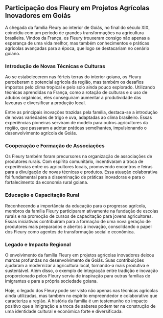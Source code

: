 ## Participação dos Fleury em Projetos Agrícolas Inovadores em Goiás

A chegada da família Fleury ao interior de Goiás, no final do século XIX, coincidiu com um período de grandes transformações na agricultura brasileira. Vindos da França, os Fleury trouxeram consigo não apenas a esperança de uma vida melhor, mas também conhecimentos e práticas agrícolas avançadas para a época, que logo se destacariam no cenário goiano.

### Introdução de Novas Técnicas e Culturas

Ao se estabelecerem nas férteis terras do interior goiano, os Fleury perceberam o potencial agrícola da região, mas também os desafios impostos pelo clima tropical e pelo solo ainda pouco explorado. Utilizando técnicas aprendidas na França, como a rotação de culturas e o uso de adubos orgânicos, eles conseguiram aumentar a produtividade das lavouras e diversificar a produção local.

Entre as principais inovações trazidas pela família, destaca-se a introdução de novas variedades de trigo e uva, adaptadas ao clima brasileiro. Essas experiências pioneiras serviram de modelo para outros agricultores da região, que passaram a adotar práticas semelhantes, impulsionando o desenvolvimento agrícola de Goiás.

### Cooperação e Formação de Associações

Os Fleury também foram precursores na organização de associações de produtores rurais. Com espírito comunitário, incentivaram a troca de experiências entre os agricultores locais, promovendo encontros e feiras para a divulgação de novas técnicas e produtos. Essa atuação colaborativa foi fundamental para a disseminação de práticas inovadoras e para o fortalecimento da economia rural goiana.

### Educação e Capacitação Rural

Reconhecendo a importância da educação para o progresso agrícola, membros da família Fleury participaram ativamente na fundação de escolas rurais e na promoção de cursos de capacitação para jovens agricultores. Essas iniciativas contribuíram para a formação de uma nova geração de produtores mais preparados e abertos à inovação, consolidando o papel dos Fleury como agentes de transformação social e econômica.

### Legado e Impacto Regional

O envolvimento da família Fleury em projetos agrícolas inovadores deixou marcas profundas no desenvolvimento de Goiás. Suas contribuições ajudaram a modernizar a agricultura local, tornando-a mais produtiva e sustentável. Além disso, o exemplo de integração entre tradição e inovação proporcionado pelos Fleury serviu de inspiração para outras famílias de imigrantes e para a própria sociedade goiana.

Hoje, o legado dos Fleury pode ser visto não apenas nas técnicas agrícolas ainda utilizadas, mas também no espírito empreendedor e colaborativo que caracteriza a região. A história da família é um testemunho do impacto positivo que a imigração e a troca de saberes podem ter na construção de uma identidade cultural e econômica forte e diversificada.